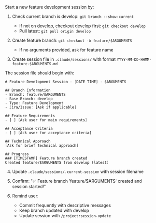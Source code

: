 Start a new feature development session by:

1. Check current branch is develop: `git branch --show-current`
   - If not on develop, checkout develop first: `git checkout develop`
   - Pull latest: `git pull origin develop`

2. Create feature branch: `git checkout -b feature/$ARGUMENTS`
   - If no arguments provided, ask for feature name

3. Create session file in `.claude/sessions/` with format `YYYY-MM-DD-HHMM-feature-$ARGUMENTS.md`

The session file should begin with:
```
# Feature Development Session - [DATE TIME] - $ARGUMENTS

## Branch Information
- Branch: feature/$ARGUMENTS
- Base Branch: develop
- Type: Feature Development
- Jira/Issue: [Ask if applicable]

## Feature Requirements
- [ ] [Ask user for main requirements]

## Acceptance Criteria
- [ ] [Ask user for acceptance criteria]

## Technical Approach
[Ask for brief technical approach]

## Progress
### [TIMESTAMP] Feature branch created
Created feature/$ARGUMENTS from develop (latest)
```

4. Update `.claude/sessions/.current-session` with session filename

5. Confirm: "✅ Feature branch 'feature/$ARGUMENTS' created and session started!"

6. Remind user:
   - Commit frequently with descriptive messages
   - Keep branch updated with develop
   - Update session with `/project:session-update`